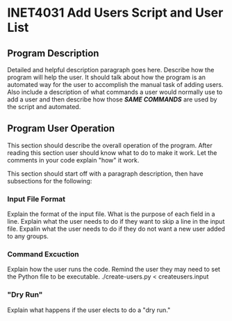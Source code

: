 # INET4031 Add Users Script and User List

## Program Description

Detailed and helpful description paragraph goes here.  Describe how the program will help the user.  It should talk about how the program is an automated way for the user to accomplish the manual task of adding users. Also include a description of what commands a user would normally use to add a user and then describe how those ***SAME COMMANDS*** are used by the script and automated.

## Program User Operation

This section should describe the overall operation of the program. After reading this section user should know what to do to make it work.  Let the comments in your code explain "how" it work.

This section should start off with a paragraph description, then have subsections for the following:

### Input File Format
Explain the format of the input file.  What is the purpose of each field in a line.
Explain what the user needs to do if they want to skip a line in the input file.
Expalin what the user needs to do if they do not want a new user added to any groups.

### Command Excuction
Explain how the user runs the code.  Remind the user they may need to set the Python file to be executable.
./create-users.py < createusers.input

### "Dry Run"
Explain what happens if the user elects to do a "dry run."
